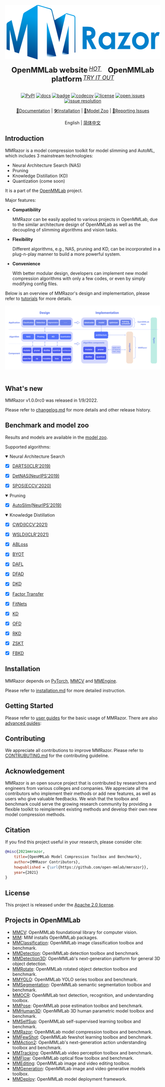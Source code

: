 <div align="center">
  <img src="resources/mmrazor-logo.png" width="600"/>
  <div>&nbsp;</div>
  <div align="center">
    <b><font size="5">OpenMMLab website</font></b>
    <sup>
      <a href="https://openmmlab.com">
        <i><font size="4">HOT</font></i>
      </a>
    </sup>
    &nbsp;&nbsp;&nbsp;&nbsp;
    <b><font size="5">OpenMMLab platform</font></b>
    <sup>
      <a href="https://platform.openmmlab.com">
        <i><font size="4">TRY IT OUT</font></i>
      </a>
    </sup>
  </div>
  <div>&nbsp;</div>

<!--算法库 Badges-->

[![PyPI](https://img.shields.io/pypi/v/mmrazor)](https://pypi.org/project/mmrazor)
[![docs](https://img.shields.io/badge/docs-latest-blue)](https://mmrazor.readthedocs.io/en/dev-1.x/)
[![badge](https://github.com/open-mmlab/mmrazor/workflows/build/badge.svg)](https://github.com/open-mmlab/mmrazor/actions)
[![codecov](https://codecov.io/gh/open-mmlab/mmrazor/branch/master/graph/badge.svg)](https://codecov.io/gh/open-mmlab/mmrazor)
[![license](https://img.shields.io/github/license/open-mmlab/mmrazor.svg)](https://github.com/open-mmlab/mmrazor/blob/master/LICENSE)
[![open issues](https://isitmaintained.com/badge/open/open-mmlab/mmrazor.svg)](https://github.com/open-mmlab/mmrazor/issues)
[![issue resolution](https://isitmaintained.com/badge/resolution/open-mmlab/mmrazor.svg)](https://github.com/open-mmlab/mmrazor/issues)

<!--快速链接-->

<!--Note:请根据各算法库自身情况设置项目和链接-->

[📘Documentation](https://mmrazor.readthedocs.io/en/dev-1.x/) |
[🛠️Installation](https://mmrazor.readthedocs.io/en/dev-1.x/get_started/installation.html) |
[👀Model Zoo](https://mmrazor.readthedocs.io/en/dev-1.x/get_started/model_zoo.html) |
[🤔Reporting Issues](https://github.com/open-mmlab/mmrazor/issues/new/choose)

</div>

<!--中/英 文档切换-->

<div align="center">

English | [简体中文](README_zh-CN.md)

</div>

## Introduction

MMRazor is a model compression toolkit for model slimming and AutoML, which includes 3 mainstream technologies:

- Neural Architecture Search (NAS)
- Pruning
- Knowledge Distillation (KD)
- Quantization (come soon)

It is a part of the [OpenMMLab](https://openmmlab.com/) project.

Major features:

- **Compatibility**

  MMRazor can be easily applied to various projects in OpenMMLab, due to the similar architecture design of OpenMMLab as well as the decoupling of slimming algorithms and vision tasks.

- **Flexibility**

  Different algorithms, e.g., NAS, pruning and KD, can be incorporated in a plug-n-play manner to build a more powerful system.

- **Convenience**

  With better modular design, developers can implement new model compression algorithms with only a few codes, or even by simply modifying config files.

Below is an overview of MMRazor's design and implementation, please refer to [tutorials](https://mmrazor.readthedocs.io/en/dev-1.x/get_started/overview.html) for more details.

<div align="center">
  <img src="resources/design_and_implement.png" style="zoom:100%"/>
</div>
<br />

## What's new

MMRazor v1.0.0rc0 was released in 1/9/2022.

Please refer to [changelog.md](/docs/en/notes/changelog.md) for more details and other release history.

## Benchmark and model zoo

Results and models are available in the [model zoo](/docs/en/get_started/model_zoo.md).

Supported algorithms:

<details open>
<summary>Neural Architecture Search</summary>

- [x] [DARTS(ICLR'2019)](configs/nas/mmcls/darts)

- [x] [DetNAS(NeurIPS'2019)](configs/nas/mmdet/detnas)

- [x] [SPOS(ECCV'2020)](configs/nas/mmcls/spos)

</details>

<details open>
<summary>Pruning</summary>

- [x] [AutoSlim(NeurIPS'2019)](/configs/pruning/mmcls/autoslim)

</details>

<details open>
<summary>Knowledge Distillation</summary>

- [x] [CWD(ICCV'2021)](/configs/distill/mmdet/cwd)

- [x] [WSLD(ICLR'2021)](/configs/distill/mmcls/wsld)

- [x] [ABLoss](/configs/distill/mmcls/abloss)

- [x] [BYOT](/configs/distill/mmcls/byot)

- [x] [DAFL](/configs/distill/mmcls/dafl)

- [x] [DFAD](/configs/distill/mmcls/dfad)

- [x] [DKD](/configs/distill/mmcls/dkd)

- [x] [Factor Transfer](/configs/distill/mmcls/factor_transfer)

- [x] [FitNets](/configs/distill/mmcls/fitnets)

- [x] [KD](/configs/distill/mmcls/kd)

- [x] [OFD](/configs/distill/mmcls/ofd)

- [x] [RKD](/configs/distill/mmcls/rkd)

- [x] [ZSKT](/configs/distill/mmcls/zskt)

- [x] [FBKD](/configs/distill/mmdet/fbkd)

</details>

## Installation

MMRazor depends on [PyTorch](https://pytorch.org/), [MMCV](https://github.com/open-mmlab/mmcv) and [MMEngine](https://github.com/open-mmlab/mmengine).

Please refer to [installation.md](/docs/en/get_started/installation.md) for more detailed instruction.

## Getting Started

Please refer to [user guides](https://mmrazor.readthedocs.io/en/dev-1.x/user_guides/index.html) for the basic usage of MMRazor. There are also [advanced guides](https://mmrazor.readthedocs.io/en/dev-1.x/advanced_guides/index.html):

## Contributing

We appreciate all contributions to improve MMRazor.
Please refer to [CONTRUBUTING.md](/docs/en/notes/contribution_guide.md) for the contributing guideline.

## Acknowledgement

MMRazor is an open source project that is contributed by researchers and engineers from various colleges and companies. We appreciate all the contributors who implement their methods or add new features, as well as users who give valuable feedbacks.
We wish that the toolbox and benchmark could serve the growing research community by providing a flexible toolkit to reimplement existing methods and develop their own new model compression methods.

## Citation

If you find this project useful in your research, please consider cite:

```BibTeX
@misc{2021mmrazor,
    title={OpenMMLab Model Compression Toolbox and Benchmark},
    author={MMRazor Contributors},
    howpublished = {\url{https://github.com/open-mmlab/mmrazor}},
    year={2021}
}
```

## License

This project is released under the [Apache 2.0 license](LICENSE).

## Projects in OpenMMLab

- [MMCV](https://github.com/open-mmlab/mmcv): OpenMMLab foundational library for computer vision.
- [MIM](https://github.com/open-mmlab/mim): MIM installs OpenMMLab packages.
- [MMClassification](https://github.com/open-mmlab/mmclassification): OpenMMLab image classification toolbox and benchmark.
- [MMDetection](https://github.com/open-mmlab/mmdetection): OpenMMLab detection toolbox and benchmark.
- [MMDetection3D](https://github.com/open-mmlab/mmdetection3d): OpenMMLab's next-generation platform for general 3D object detection.
- [MMRotate](https://github.com/open-mmlab/mmrotate): OpenMMLab rotated object detection toolbox and benchmark.
- [MMYOLO](https://github.com/open-mmlab/mmyolo): OpenMMLab YOLO series toolbox and benchmark.
- [MMSegmentation](https://github.com/open-mmlab/mmsegmentation): OpenMMLab semantic segmentation toolbox and benchmark.
- [MMOCR](https://github.com/open-mmlab/mmocr): OpenMMLab text detection, recognition, and understanding toolbox.
- [MMPose](https://github.com/open-mmlab/mmpose): OpenMMLab pose estimation toolbox and benchmark.
- [MMHuman3D](https://github.com/open-mmlab/mmhuman3d): OpenMMLab 3D human parametric model toolbox and benchmark.
- [MMSelfSup](https://github.com/open-mmlab/mmselfsup): OpenMMLab self-supervised learning toolbox and benchmark.
- [MMRazor](https://github.com/open-mmlab/mmrazor): OpenMMLab model compression toolbox and benchmark.
- [MMFewShot](https://github.com/open-mmlab/mmfewshot): OpenMMLab fewshot learning toolbox and benchmark.
- [MMAction2](https://github.com/open-mmlab/mmaction2): OpenMMLab's next-generation action understanding toolbox and benchmark.
- [MMTracking](https://github.com/open-mmlab/mmtracking): OpenMMLab video perception toolbox and benchmark.
- [MMFlow](https://github.com/open-mmlab/mmflow): OpenMMLab optical flow toolbox and benchmark.
- [MMEditing](https://github.com/open-mmlab/mmediting): OpenMMLab image and video editing toolbox.
- [MMGeneration](https://github.com/open-mmlab/mmgeneration): OpenMMLab image and video generative models toolbox.
- [MMDeploy](https://github.com/open-mmlab/mmdeploy): OpenMMLab model deployment framework.
